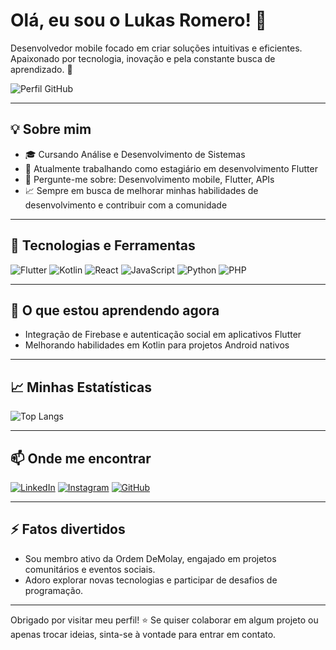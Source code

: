 # Olá, eu sou o Lukas Romero! 👋

Desenvolvedor mobile focado em criar soluções intuitivas e eficientes. Apaixonado por tecnologia, inovação e pela constante busca de aprendizado. 🚀

![Perfil GitHub](https://github-readme-stats.vercel.app/api?username=lukasreei&show_icons=true&theme=radical)

---

## 💡 Sobre mim
- 🎓 Cursando Análise e Desenvolvimento de Sistemas
- 🔭 Atualmente trabalhando como estagiário em desenvolvimento Flutter
- 💬 Pergunte-me sobre: Desenvolvimento mobile, Flutter, APIs
- 📈 Sempre em busca de melhorar minhas habilidades de desenvolvimento e contribuir com a comunidade

---

## 🚀 Tecnologias e Ferramentas
![Flutter](https://img.shields.io/badge/Flutter-02569B?style=for-the-badge&logo=flutter&logoColor=white)
![Kotlin](https://img.shields.io/badge/Kotlin-0095D5?style=for-the-badge&logo=kotlin&logoColor=white)
![React](https://img.shields.io/badge/React-61DAFB?style=for-the-badge&logo=react&logoColor=black)
![JavaScript](https://img.shields.io/badge/JavaScript-F7DF1E?style=for-the-badge&logo=javascript&logoColor=black)
![Python](https://img.shields.io/badge/Python-3776AB?style=for-the-badge&logo=python&logoColor=white)
![PHP](https://img.shields.io/badge/PHP-777BB4?style=for-the-badge&logo=php&logoColor=white)

---

## 🌱 O que estou aprendendo agora
- Integração de Firebase e autenticação social em aplicativos Flutter
- Melhorando habilidades em Kotlin para projetos Android nativos

---

## 📈 Minhas Estatísticas
![Top Langs](https://github-readme-stats.vercel.app/api/top-langs/?username=lukasreei&layout=compact&theme=radical)

---

## 📫 Onde me encontrar
[![LinkedIn](https://img.shields.io/badge/LinkedIn-0A66C2?style=for-the-badge&logo=linkedin&logoColor=white)](https://www.linkedin.com/in/lukasromero)
[![Instagram](https://img.shields.io/badge/Instagram-E4405F?style=for-the-badge&logo=instagram&logoColor=white)](https://instagram.com/lukassaquino)
[![GitHub](https://img.shields.io/badge/GitHub-181717?style=for-the-badge&logo=github&logoColor=white)](https://github.com/lukasromero)

---

## ⚡ Fatos divertidos
- Sou membro ativo da Ordem DeMolay, engajado em projetos comunitários e eventos sociais.
- Adoro explorar novas tecnologias e participar de desafios de programação.

---

Obrigado por visitar meu perfil! ⭐️ Se quiser colaborar em algum projeto ou apenas trocar ideias, sinta-se à vontade para entrar em contato.
